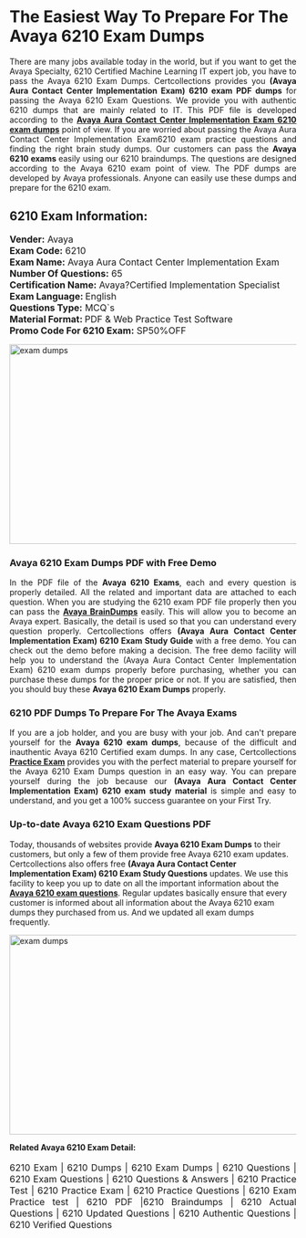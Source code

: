 <h1>The Easiest Way To Prepare For The Avaya 6210 Exam Dumps</h1> <p style="text-align:justify">There are many jobs available today in the world, but if you want to get the Avaya Specialty, 6210 Certified Machine Learning IT expert job, you have to pass the Avaya 6210 Exam Dumps. Certcollections provides you <strong>(Avaya Aura Contact Center Implementation Exam) 6210 exam PDF dumps</strong> for passing the Avaya 6210 Exam Questions. We provide you with authentic 6210 dumps that are mainly related to IT. This PDF file is developed according to the <a href="https://www.certsofficial.com/avaya/6210-questions"><strong>Avaya Aura Contact Center Implementation Exam 6210 exam dumps</strong></a> point of view. If you are worried about passing the Avaya Aura Contact Center Implementation Exam6210 exam practice questions and finding the right brain study dumps. Our customers can pass the <strong>Avaya 6210 exams </strong>easily using our 6210 braindumps. The questions are designed according to the Avaya 6210 exam point of view. The PDF dumps are developed by Avaya professionals. Anyone can easily use these dumps and prepare for the 6210 exam.</p> <h2><strong>6210 Exam Information:</strong></h2> <p><span style="font-size:16px"><strong>Vender:</strong> Avaya<br /> <strong>Exam Code:</strong> 6210<br /> <strong>Exam Name:</strong> Avaya Aura Contact Center Implementation Exam<br /> <strong>Number Of Questions:</strong> 65<br /> <strong>Certification Name:</strong> Avaya?Certified Implementation Specialist<br /> <strong>Exam Language: </strong>English<br /> <strong>Questions Type:</strong> MCQ`s<br /> <strong>Material Format: </strong>PDF & Web Practice Test Software<br /> <strong>Promo Code For 6210 Exam:</strong> SP50%OFF</span></p> <p><a href="https://www.certsofficial.com/avaya/6210-questions" rel="no-follow"><img alt="exam dumps" src="https://www.certcollections.com/uploads/content/certsofficial.jpg" style="height:350px; width:750px" /></a></p> <h3><strong>Avaya 6210 Exam Dumps PDF with Free Demo</strong></h3> <p style="text-align:justify">In the PDF file of the <strong>Avaya 6210 Exams</strong>, each and every question is properly detailed. All the related and important data are attached to each question. When you are studying the 6210 exam PDF file properly then you can pass the <a href="https://www.certsofficial.com/avaya-dumps"><strong>Avaya BrainDumps</strong></a> easily. This will allow you to become an Avaya expert. Basically, the detail is used so that you can understand every question properly. Certcollections offers <strong>(Avaya Aura Contact Center Implementation Exam) 6210 Exam Study Guide</strong> with a free demo. You can check out the demo before making a decision. The free demo facility will help you to understand the (Avaya Aura Contact Center Implementation Exam) 6210 exam dumps properly before purchasing, whether you can purchase these dumps for the proper price or not. If you are satisfied, then you should buy these <strong>Avaya 6210 Exam Dumps</strong> properly.</p> <h3><strong>6210 PDF Dumps To Prepare For The Avaya Exams</strong></h3> <p style="text-align:justify">If you are a job holder, and you are busy with your job. And can't prepare yourself for the <strong>Avaya 6210 exam dumps</strong>, because of the difficult and inauthentic Avaya 6210 Certified exam dumps. In any case, Certcollections <strong><a href="https://www.certsofficial.com/">Practice Exam</a></strong> provides you with the perfect material to prepare yourself for the Avaya 6210 Exam Dumps question in an easy way. You can prepare yourself during the job because our <strong>(Avaya Aura Contact Center Implementation Exam) 6210 exam study material</strong> is simple and easy to understand, and you get a 100% success guarantee on your First Try.</p> <h3><strong>Up-to-date Avaya 6210 Exam Questions PDF</strong></h3> <p>Today, thousands of websites provide <strong>Avaya 6210 Exam Dumps</strong> to their customers, but only a few of them provide free Avaya 6210 exam updates. Certcollections also offers free <strong>(Avaya Aura Contact Center Implementation Exam) 6210 Exam Study Questions</strong> updates. We use this facility to keep you up to date on all the important information about the <a href="https://www.certsofficial.com/avaya/6210-questions"><strong>Avaya 6210 exam questions</strong></a>. Regular updates basically ensure that every customer is informed about all information about the Avaya 6210 exam dumps they purchased from us. And we updated all exam dumps frequently.</p> <p><a href="https://www.certsofficial.com/avaya/6210-questions"><img alt="exam dumps " src="https://www.certcollections.com/uploads/content/certsofficial2.jpg" style="height:350px; width:750px" /></a></p> <p style="text-align:justify"><span style="font-size:14px"><strong>Related Avaya 6210 Exam Detail:</strong></span><br /> <br /> <span style="font-size:16px">6210 Exam | 6210 Dumps | 6210 Exam Dumps | 6210 Questions | 6210 Exam Questions | 6210 Questions & Answers | 6210 Practice Test | 6210 Practice Exam | 6210 Practice Questions | 6210 Exam Practice test | 6210 PDF |6210 Braindumps | 6210 Actual Questions | 6210 Updated Questions | 6210 Authentic Questions | 6210 Verified Questions</span></p>
